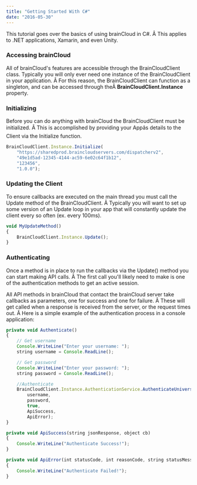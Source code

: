```yaml
---
title: "Getting Started With C#"
date: "2016-05-30"
---
```


This tutorial goes over the basics of using brainCloud in C#. Â This applies to .NET applications, Xamarin, and even Unity.

### Accessing brainCloud

All of brainCloud's features are accessible through the BrainCloudClient class. Typically you will only ever need one instance of the BrainCloudClient in your application. Â For this reason, the BrainCloudClient can function as a singleton, and can be accessed through theÂ **BrainCloudClient.Instance** property.

### Initializing

Before you can do anything with brainCloud the BrainCloudClient must be initialized. Â This is accomplished by providing your Appâs details to the Client via the Initialize function.
```js
BrainCloudClient.Instance.Initialize(
    "https://sharedprod.braincloudservers.com/dispatcherv2",
    "49e1d5ad-12345-4144-ac59-6e02c64f1b12",
    "123456",
    "1.0.0");
```
### Updating the Client

To ensure callbacks are executed on the main thread you must call the Update method of the BrainCloudClient. Â Typically you will want to set up some version of an Update loop in your app that will constantly update the client every so often (ex. every 100ms).
```js
void MyUpdateMethod()
{
    BrainCloudClient.Instance.Update();
}
```
### Authenticating

Once a method is in place to run the callbacks via the Update() method you can start making API calls. Â The first call you'll likely need to make is one of the authentication methods to get an active session.

All API methods in brainCloud that contact the brainCloud server take callbacks as parameters, one for success and one for failure. Â These will get called when a response is received from the server, or the request times out. Â Here is a simple example of the authentication process in a console application:
```js
private void Authenticate()
{
    // Get username
    Console.WriteLine("Enter your username: ");
    string username = Console.ReadLine();

    // Get password
    Console.WriteLine("Enter your password: ");
    string password = Console.ReadLine();

    //Authenticate
    BrainCloudClient.Instance.AuthenticationService.AuthenticateUniversal(
        username,
        password,
        true,
        ApiSuccess,
        ApiError);
}

private void ApiSuccess(string jsonResponse, object cb)
{
    Console.WriteLine("Authenticate Success!");
}

private void ApiError(int statusCode, int reasonCode, string statusMessage, object cb)
{
    Console.WriteLine("Authenticate Failed!");
}
```